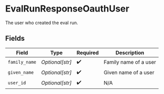 # EvalRunResponseOauthUser

The user who created the eval run.


## Fields

| Field                 | Type                  | Required              | Description           |
| --------------------- | --------------------- | --------------------- | --------------------- |
| `family_name`         | *Optional[str]*       | :heavy_check_mark:    | Family name of a user |
| `given_name`          | *Optional[str]*       | :heavy_check_mark:    | Given name of a user  |
| `user_id`             | *Optional[str]*       | :heavy_check_mark:    | N/A                   |